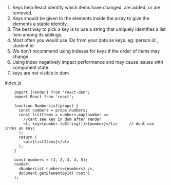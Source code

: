 1.  Keys help React identify which items have changed, are added, or are removed.  
2.  Keys should be given to the elements inside the array to give the elements a stable identity.  
3.  The best way to pick a key is to use a string that uniquely identifies a list item among its siblings.  
4.  Most often you would use IDs from your data as keys. eg: person.id  , student.id  
5.  We don’t recommend using indexes for keys if the order of items may change.  
6.  Using index negatively impact performance and may cause issues with component state.
7.  keys are not visible in dom

index.js

        import {render} from 'react-dom';
        import React from 'react';

        function NumberList(props) {
          const numbers = props.numbers;
          const listItems = numbers.map(number =>
            //cant see key in dom after render
            <li key={number.toString()}>{number}</li>     // dont use index as keys
          );
          return (
            <ul>{listItems}</ul>
          );
        }

        const numbers = [1, 2, 3, 4, 5];
        render(
          <NumberList numbers={numbers} />,
          document.getElementById('root')
        );
